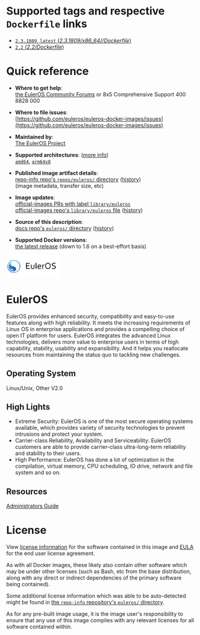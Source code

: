 <!--

********************************************************************************

WARNING:

    DO NOT EDIT "euleros/README.md"

    IT IS AUTO-GENERATED

    (from the other files in "euleros/" combined with a set of templates)

********************************************************************************

-->

# Supported tags and respective `Dockerfile` links

-	[`2.3.1809`, `latest` (*2.3.1809/x86_64//Dockerfile*)](https://github.com/euleros/euleros-docker-images/blob/db22e2c392c3922d2c674110c90667576618f348/2.3.1809/x86_64//Dockerfile)
-	[`2.2` (*2.2/Dockerfile*)](https://github.com/euleros/euleros-docker-images/blob/959f378638f222bd1eebe8dccf267cccbc118174/2.2/Dockerfile)

# Quick reference

-	**Where to get help**:  
	[the EulerOS Community Forums](http://developer.huawei.com/ict/forum/forum.php?mod=forumdisplay&fid=400257&page=) or 8x5 Comprehensive Support 400 8828 000

-	**Where to file issues**:  
	[https://github.com/euleros/euleros-docker-images/issues](https://github.com/euleros/euleros-docker-images/issues)

-	**Maintained by**:  
	[The EulerOS Project](https://github.com/euleros/euleros-docker-images)

-	**Supported architectures**: ([more info](https://github.com/docker-library/official-images#architectures-other-than-amd64))  
	[`amd64`](https://hub.docker.com/r/amd64/euleros/), [`arm64v8`](https://hub.docker.com/r/arm64v8/euleros/)

-	**Published image artifact details**:  
	[repo-info repo's `repos/euleros/` directory](https://github.com/docker-library/repo-info/blob/master/repos/euleros) ([history](https://github.com/docker-library/repo-info/commits/master/repos/euleros))  
	(image metadata, transfer size, etc)

-	**Image updates**:  
	[official-images PRs with label `library/euleros`](https://github.com/docker-library/official-images/pulls?q=label%3Alibrary%2Feuleros)  
	[official-images repo's `library/euleros` file](https://github.com/docker-library/official-images/blob/master/library/euleros) ([history](https://github.com/docker-library/official-images/commits/master/library/euleros))

-	**Source of this description**:  
	[docs repo's `euleros/` directory](https://github.com/docker-library/docs/tree/master/euleros) ([history](https://github.com/docker-library/docs/commits/master/euleros))

-	**Supported Docker versions**:  
	[the latest release](https://github.com/docker/docker-ce/releases/latest) (down to 1.6 on a best-effort basis)

![logo](https://raw.githubusercontent.com/docker-library/docs/67335f712632d352c94de4beeff0120d7c68168c/euleros/logo.png)

# EulerOS

EulerOS provides enhanced security, compatibility and easy-to-use features along with high reliability. It meets the increasing requirements of Linux OS in enterprise applications and provides a compelling choice of open IT platform for users. EulerOS integrates the advanced Linux technologies, delivers more value to enterprise users in terms of high capability, stability, usability and expansibility. And it helps you reallocate resources from maintaining the status quo to tackling new challenges.

## Operating System

Linux/Unix, Other V2.0

## High Lights

-	Extreme Security: EulerOS is one of the most secure operating systems available, which provides variety of security technologies to prevent intrusions and protect your system.
-	Carrier-class Reliability, Availability and Serviceability: EulerOS customers are able to provide carrier-class ultra-long-term reliability and stability to their users.
-	High Performance: EulerOS has done a lot of optimization in the compilation, virtual memory, CPU scheduling, IO drive, network and file system and so on.

## Resources

[Administrators Guide](http://developer.huawei.com/ict/en/doc/site-euleros-administrators-guide-en/index.html/en-us)

# License

View [license information](https://github.com/euleros/euleros-docker-images/blob/master/LICENSE) for the software contained in this image and [EULA](http://developer.huawei.com/ict/en/site-euleros/article/privacy-policy) for the end user license agreement.

As with all Docker images, these likely also contain other software which may be under other licenses (such as Bash, etc from the base distribution, along with any direct or indirect dependencies of the primary software being contained).

Some additional license information which was able to be auto-detected might be found in [the `repo-info` repository's `euleros/` directory](https://github.com/docker-library/repo-info/tree/master/repos/euleros).

As for any pre-built image usage, it is the image user's responsibility to ensure that any use of this image complies with any relevant licenses for all software contained within.

